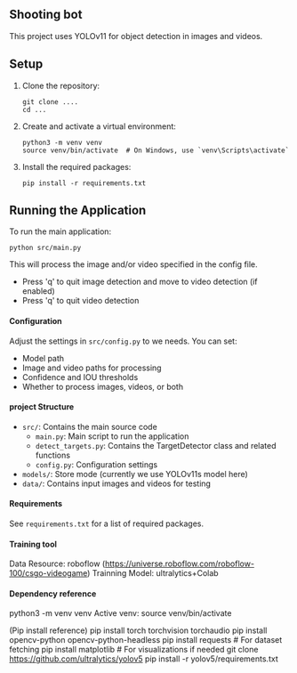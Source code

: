 ## Shooting bot

This project uses YOLOv11 for object detection in images and videos.

## Setup

1. Clone the repository:

   ```
   git clone ....
   cd ...
   ```

2. Create and activate a virtual environment:

   ```
   python3 -m venv venv
   source venv/bin/activate  # On Windows, use `venv\Scripts\activate`

   ```

3. Install the required packages:
   ```
   pip install -r requirements.txt
   ```

## Running the Application

To run the main application:

`python src/main.py`

This will process the image and/or video specified in the config file.

- Press 'q' to quit image detection and move to video detection (if enabled)
- Press 'q' to quit video detection



#### Configuration

Adjust the settings in `src/config.py` to we needs. You can set:

- Model path
- Image and video paths for processing
- Confidence and IOU thresholds
- Whether to process images, videos, or both

#### project Structure

- `src/`: Contains the main source code
  - `main.py`: Main script to run the application
  - `detect_targets.py`: Contains the TargetDetector class and related functions
  - `config.py`: Configuration settings
- `models/`: Store mode (currently we use YOLOv11s model here)
- `data/`: Contains input images and videos for testing

#### Requirements

See `requirements.txt` for a list of required packages.

#### Training tool

Data Resource: roboflow (https://universe.roboflow.com/roboflow-100/csgo-videogame)
Trainning Model: ultralytics+Colab

#### Dependency reference

python3 -m venv venv
Active venv: source venv/bin/activate

(Pip install reference)
pip install torch torchvision torchaudio
pip install opencv-python opencv-python-headless
pip install requests # For dataset fetching
pip install matplotlib # For visualizations if needed
git clone https://github.com/ultralytics/yolov5
pip install -r yolov5/requirements.txt

